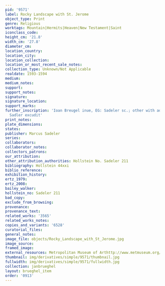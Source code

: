 ```yaml
---
pid: '9571'
label: Rocky Landscape with St. Jerome
object_type: Print
genre: Religious
worktags: Mountain|Hermits|Heaven|New Testament|Saint
iconclass_code:
height_cm: '21.8'
width_cm: '27.8'
diameter_cm:
location_country:
location_city:
location_collection:
location_or_most_recent_sale_notes:
collection_type: Unknown/Not Applicable
realdate: 1593-1594
medium:
medium_notes:
support:
support_notes:
signature:
signature_location:
support_marks:
further_inscription: 'Ioan Breugel inue, EG: Sadeler sc.; other with address: Marco
  Sadler excudit'
print_notes:
plate_dimensions:
states:
publisher: Marcus Sadeler
series:
collaborators:
collaborator_notes:
collectors_patrons:
our_attribution:
other_attribution_authorities: Hollstein No. Sadeler 211
bibliography: Hollstein 44xxi
biblio_reference:
exhibition_history:
ertz_1979:
ertz_2008:
bailey_walker:
hollstein_no: Sadeler 211
bad_copy:
exclude_from_browsing:
provenance:
provenance_text:
related_works: '3565'
related_works_notes:
copies_and_variants: '6528'
curatorial_files:
general_notes:
image_file: objects/Rocky_Landscape_with_St_Jerome.jpg
image_source:
framed_image:
external_resources: Metropolitan Museum of Arthttp://www.metmuseum.org/collection/the-collection-online/search/415849
thumbnail: img/derivatives/simple/9571/thumbnail.jpg
fullwidth: img/derivatives/simple/9571/fullwidth.jpg
collection: janbrueghel
layout: brueghel_item
order: '0913'
---
```

